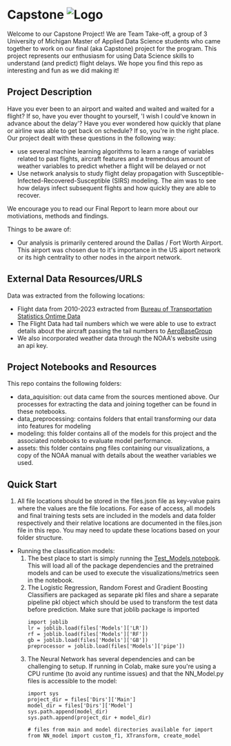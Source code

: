 # Capstone ![Logo](https://i.imgur.com/AJFRhVe.png)

Welcome to our Capstone Project!  We are Team Take-off, a group of 3 University of Michigan Master of Applied Data Science students who came together to work on our final (aka Capstone) project for the program. This project represents our enthusiasm for using Data Science skills to understand (and predict) flight delays.  We hope you find this repo as interesting and fun as we did making it!

## Project Description

Have you ever been to an airport and waited and waited and waited for a flight?  If so, have you ever thought to yourself, 'I wish I could've known in advance about the delay'? Have you ever wondered how quickly that plane or airline was able to get back on schedule? If so, you're in the right place.  Our project dealt with these questions in the following way:
-  use several machine learning algorithms to learn a range of variables related to past flights, aircraft features and a tremendous amount of weather variables to predict whether a flight will be delayed or not
-  Use network analysis to study flight delay propagation with Susceptible-Infected-Recovered-Susceptible (SIRS) modeling. The aim was to see how delays infect subsequent flights and how quickly they are able to recover. 

We encourage you to read our Final Report to learn more about our motiviations, methods and findings.

Things to be aware of:
 - Our analysis is primarily centered around the Dallas / Fort Worth Airport.  This airport was chosen due to it's importance in the US aiport network or its high centrality to other nodes in the airport network.   

## External Data Resources/URLS
Data was extracted from the following locations:
 - Flight data from 2010-2023 extracted from [Bureau of Transportation Statistics Ontime Data](https://www.transtats.bts.gov/DL_SelectFields.aspx?gnoyr_VQ=FGJ&QO_fu146_anzr=b0-gvzr)  
 - The Flight Data had tail numbers which we were able to use to extract details about the aircraft passing the tail numbers to [AeroBaseGroup](https://aerobasegroup.com/tail-number-lookup)
 - We also incorporated weather data through the NOAA's website using an api key.

## Project Notebooks and Resources

This repo contains the following folders:
- data_aquisition: out data came from the sources mentioned above.  Our processes for extracting the data and joining together can be found in these notebooks.
- data_preprocessing: contains folders that entail transforming our data into features for modeling
- modeling: this folder contains all of the models for this project and the associated notebooks to evaluate model performance.
- assets: this folder contains png files containing our visualizations, a copy of the NOAA manual with details about the weather variables we used.


## Quick Start
1. All file locations should be stored in the files.json file as key-value pairs where the values are the file locations. For ease of access, all models and final training tests sets are included in the models and data folder respectively and their relative locations are documented in the files.json file in this repo. You may need to update these locations based on your folder structure.

- Running the classification models:
  1. The best place to start is simply running the [Test_Models notebook](/models/Test_Models.ipynb).  This will load all of the package dependencies and the pretrained models and can be used to execute the visualizations/metrics seen in the notebook. 
  2. The Logistic Regression, Random Forest and Gradient Boosting Classifiers are packaged as separate pkl files and share a separate pipeline pkl object which should be used to transform the test data before prediction. Make sure that joblib package is imported
     ```
     import joblib
     lr = joblib.load(files['Models']['LR'])
     rf = joblib.load(files['Models']['RF'])
     gb = joblib.load(files['Models']['GB'])
     preprocessor = joblib.load(files['Models']['pipe'])
     ```
  3. The Neural Network has several dependencies and can be challenging to setup.  If running in Colab, make sure you're using a CPU runtime (to avoid any runtime issues) and that the NN_Model.py files is accessible to the model:
     ```
     import sys
     project_dir = files['Dirs']['Main']
     model_dir = files['Dirs']['Model']
     sys.path.append(model_dir)
     sys.path.append(project_dir + model_dir)

     # files from main and model directories available for import
     from NN_model import custom_f1, XTransform, create_model
     ``` 
